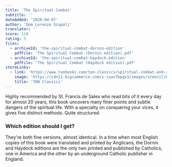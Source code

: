 ```yaml
---
title: 'The Spiritual Combat'
subtitle: ''
dateAdded: '2020-04-07'
author: 'Dom Lorenzo Scupoli'
translator: ''
score: 110
rating: 5
files:
  - archiveId: 'the-spiritual-combat-dornin-edition'
    pdfFile: 'The Spiritual Combat (Dornin edition).pdf'
  - archiveId: 'the-spiritual-combat-haydock-edition'
    pdfFile: 'The Spiritual Combat (Haydock edition).pdf'
storeLinks:
  - link: 'https://www.tanbooks.com/tan-classics/spiritual-combat-and-a-treatise-on-peace-of-soul.html'
    image: 'https://cdn11.bigcommerce.com/s-iuax7bpgx3/images/stencil/640w/products/1394/1923/The-Spiritual-Combat-and-a-Treatise-on-Peace-of-Soul-cover-TC1115__97088.1595444678.jpg?c=1'
    title: 'TAN Classics'
---
```


Highly recommended by St. Francis de Sales who read bits of it every day for almost 20 years, this book uncovers many finer points and subtle dangers of the spiritual life. With a specialty on conquering your vices, it gives five distinct methods. Quite structured.

### Which edition should I get?

They're both fine versions, almost identical. In a time when most English copies of this book were translated and printed by Anglicans, the Dornin and Haydock editions are the only two printed and published by Catholics, one in America and the other by an underground Catholic publisher in England.